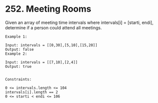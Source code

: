 # 252. Meeting Rooms

Given an array of meeting time intervals where intervals[i] = [starti, endi], determine if a person could attend all meetings.

```
Example 1:

Input: intervals = [[0,30],[5,10],[15,20]]
Output: false
Example 2:

Input: intervals = [[7,10],[2,4]]
Output: true


Constraints:

0 <= intervals.length <= 104
intervals[i].length == 2
0 <= starti < endi <= 106
```